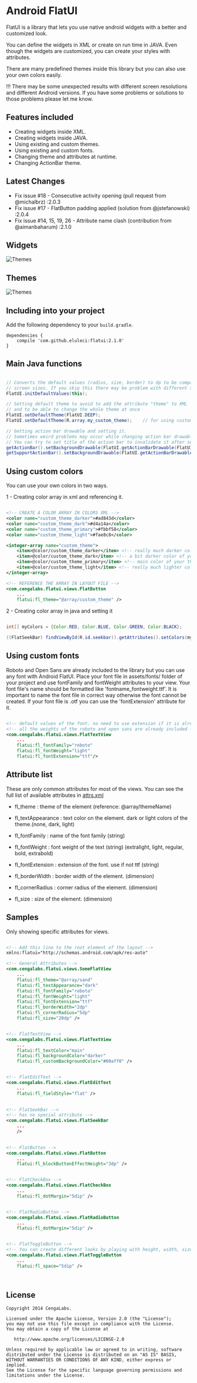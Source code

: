 Android FlatUI
===================

FlatUI is a library that lets you use native android widgets with a better and customized look.

You can define the widgets in XML or create on run time in JAVA. Even though the widgets are customized, you can create your styles with attributes.

There are many predefined themes inside this library but you can also use your own colors easily.

!!! There may be some unexpected results with different screen resolutions and different Android versions. If you have some problems or solutions to those problems please let me know.


Features included
-----------------
* Creating widgets inside XML.
* Creating widgets inside JAVA.
* Using existing and custom themes.
* Using existing and custom fonts.
* Changing theme and attributes at runtime.
* Changing ActionBar theme.

Latest Changes
-----------------
* Fix issue #18 - Consecutive activity opening (pull request from @michalbrz) :2.0.3
* Fix issue #17 - FlatButton padding applied (solution from @jstefanowski) :2.0.4
* Fix issue #14, 15, 19, 26 - Attribute name clash (contribution from @aimanbaharum) :2.1.0

Widgets
-----------
![Themes][1]

Themes
-----------
![Themes][2]


Including into your project
-------------------------

Add the following dependency to your `build.gradle`.

    dependencies {
        compile 'com.github.eluleci:flatui:2.1.0'
    }



## Main Java functions

```java

// Converts the default values (radius, size, border) to dp to be compatible with different
// screen sizes. If you skip this there may be problem with different screen densities
FlatUI.initDefaultValues(this);

// Setting default theme to avoid to add the attribute "theme" to XML 
// and to be able to change the whole theme at once
FlatUI.setDefaultTheme(FlatUI.DEEP);
FlatUI.setDefaultTheme(R.array.my_custom_theme);    // for using custom theme as default

// Getting action bar drawable and setting it.
// Sometimes weird problems may occur while changing action bar drawable at runtime.
// You can try to set title of the action bar to invalidate it after setting background.
getActionBar().setBackgroundDrawable(FlatUI.getActionBarDrawable(FlatUI.DEEP, false));
getSupportActionBar().setBackgroundDrawable(FlatUI.getActionBarDrawable(FlatUI.DEEP, false));

```

## Using custom colors

You can use your own colors in two ways.

1 - Creating color array in xml and referencing it.

```xml

<!-- CREATE A COLOR ARRAY IN COLORS XML -->
<color name="custom_theme_darker">#ad843d</color>
<color name="custom_theme_dark">#d4a14a</color>
<color name="custom_theme_primary">#fbbf58</color>
<color name="custom_theme_light">#fae8c8</color>

<integer-array name="custom_theme">
    <item>@color/custom_theme_darker</item> <!-- really much darker color of main color -->
    <item>@color/custom_theme_dark</item> <!-- a bit darker color of your main color -->
    <item>@color/custom_theme_primary</item> <!-- main color of your theme -->
    <item>@color/custom_theme_light</item> <!-- really much lighter color of main color -->
</integer-array>

<!-- REFERENCE THE ARRAY IN LAYOUT FILE -->
<com.cengalabs.flatui.views.FlatButton
    ...
    flatui:fl_theme="@array/custom_theme" />

```

2 - Creating color array in java and setting it

```java

int[] myColors = {Color.RED, Color.BLUE, Color.GREEN, Color.BLACK};

((FlatSeekBar) findViewById(R.id.seekbar)).getAttributes().setColors(myColors);

```

## Using custom fonts

Roboto and Open Sans are already included to the library but you can use any font with Android FlatUI.
Place your font file in assets/fonts/ folder of your project and use fontFamily and fontWeight attributes to your view.
 Your font file's name should be formatted like 'fontname_fontweight.ttf'.
 It is important to name the font file in correct way otherwise the font cannot be created.
 If your font file is .otf you can use the 'fontExtension' attribute for it.

 ```xml

<!-- default values of the font. no need to use extension if it is already ttf -->
<!-- all the weights of the roboto and open sans are already included -->
<com.cengalabs.flatui.views.FlatTextView
     ...
     flatui:fl_fontFamily="roboto"
     flatui:fl_fontWeight="light"
     flatui:fl_fontExtension="ttf"/>

 ```

## Attribute list

These are only common attributes for most of the views. You can see the full list of available attributes in [attrs.xml][3]

- fl_theme          :  theme of the element (reference: @array/themeName)

- fl_textAppearance :  text color on the element. dark or light colors of the theme.(none, dark, light)
- fl_fontFamily     :  name of the font family (string)
- fl_fontWeight     :  font weight of the text (string) (extralight, light, regular, bold, extrabold)
- fl_fontExtension  :  extension of the font. use if not ttf (string)

- fl_borderWidth    :  border width of the element. (dimension)
- fl_cornerRadius   :  corner radius of the element. (dimension)
- fl_size           :  size of the element. (dimension)

## Samples

Only showing specific attributes for views.

```xml

<!-- Add this line to the root element of the layout -->
xmlns:flatui="http://schemas.android.com/apk/res-auto"

<!-- General Attributes -->
<com.cengalabs.flatui.views.SomeFlatView
    ...
    flatui:fl_theme="@array/sand"
    flatui:fl_textAppearance="dark"
    flatui:fl_fontFamily="roboto"
    flatui:fl_fontWeight="light"
    flatui:fl_fontExtension="ttf"
    flatui:fl_borderWidth="2dp"
    flatui:fl_cornerRadius="5dp"
    flatui:fl_size="20dp" />


<!-- FlatTextView -->
<com.cengalabs.flatui.views.FlatTextView
    ...
    flatui:fl_textColor="main"
    flatui:fl_backgroundColor="darker"
    flatui:fl_customBackgroundColor="#00aff0" />


<!-- FlatEditText -->
<com.cengalabs.flatui.views.FlatEditText
	...
	flatui:fl_fieldStyle="flat" />
	

<!-- FlatSeekBar -->
<!-- has no special attribute -->
<com.cengalabs.flatui.views.FlatSeekBar
	...
	/>
	

<!-- FlatButton -->
<com.cengalabs.flatui.views.FlatButton
	...
	flatui:fl_blockButtonEffectHeight="3dp" />


<!-- FlatCheckBox -->
<com.cengalabs.flatui.views.FlatCheckBox
	...
	flatui:fl_dotMargin="5dip" />


<!-- FlatRadioButton -->
<com.cengalabs.flatui.views.FlatRadioButton
	...
	flatui:fl_dotMargin="5dip" />


<!-- FlatToggleButton -->
<!-- You can create different looks by playing with height, width, size, radius and space -->
<com.cengalabs.flatui.views.FlatToggleButton
	...
	flatui:fl_space="5dip" />

	
```

License
--------

    Copyright 2014 CengaLabs.

    Licensed under the Apache License, Version 2.0 (the "License");
    you may not use this file except in compliance with the License.
    You may obtain a copy of the License at

       http://www.apache.org/licenses/LICENSE-2.0

    Unless required by applicable law or agreed to in writing, software
    distributed under the License is distributed on an "AS IS" BASIS,
    WITHOUT WARRANTIES OR CONDITIONS OF ANY KIND, either express or implied.
    See the License for the specific language governing permissions and
    limitations under the License.


 [1]: https://raw.github.com/eluleci/FlatUI/master/sample-images/showcase.png
 [2]: https://raw.github.com/eluleci/FlatUI/master/sample-images/themes.png
 [3]: https://github.com/eluleci/FlatUI/blob/master/library/src/main/res/values/attrs.xml